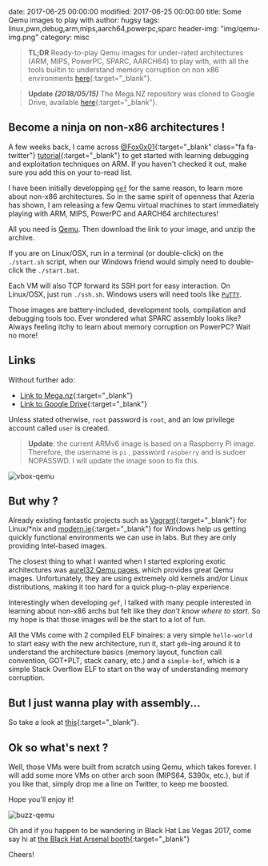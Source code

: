 date: 2017-06-25 00:00:00
modified: 2017-06-25 00:00:00
title: Some Qemu images to play with
author: hugsy
tags: linux,pwn,debug,arm,mips,aarch64,powerpc,sparc
header-img: "img/qemu-img.png"
category: misc

> **TL;DR**
> Ready-to-play Qemu images for under-rated architectures (ARM, MIPS, PowerPC,
> SPARC, AARCH64) to play with, with all the tools builtin to understand memory
> corruption on non x86 environments
> [here](https://mega.nz/#F!oMoVzQaJ!iS73iiQQ3t_6HuE-XpnyaA){:target="_blank"}.

> **Update _(2018/05/15)_**
> The Mega.NZ repository was cloned to Google Drive, available
> [here](https://drive.google.com/drive/folders/107uMlL_DS8yD2TS_0yrHXBDnLOj44a8P?usp=sharing){:target="_blank"}.


## Become a ninja on non-x86 architectures !

A few weeks back, I came across  [@Fox0x01](https://twitter.com/@Fox0x01){:target="_blank" class="fa fa-twitter"} [tutorial](https://azeria-labs.com/writing-arm-assembly-part-1/){:target="_blank"} to get started with learning debugging and exploitation techniques on ARM. If you haven't checked it out, make sure you add this on your to-read list.

I have been initially developping [`gef`](https://github.com/hugsy/gef.git) for the same reason, to learn more about non-x86 architectures. So in the same spirit of openness that Azeria has shown, I am releasing a few Qemu virtual machines to start immediately playing with ARM, MIPS, PowerPC and AARCH64 architectures!

All you need is [Qemu](http://www.qemu.org). Then download the link to your image, and unzip the archive.

If you are on Linux/OSX, run in a terminal (or double-click) on the `./start.sh` script, when our Windows friend would simply need to double-click the `./start.bat`.

Each VM will also TCP forward its SSH port for easy interaction. On Linux/OSX, just run `./ssh.sh`. Windows users will need tools like [`PuTTY`](http://www.putty.org).

Those images are battery-included, development tools, compilation and debugging tools too. Ever wondered what SPARC assembly looks like? Always feeling itchy to learn about memory corruption on PowerPC? Wait no more!


## Links

Without further ado:

  * [Link to Mega.nz](https://mega.nz/#F!oMoVzQaJ!iS73iiQQ3t_6HuE-XpnyaA){:target="_blank"}
  * [Link to Google Drive](https://drive.google.com/drive/folders/107uMlL_DS8yD2TS_0yrHXBDnLOj44a8P?usp=sharing"){:target="_blank"}

Unless stated otherwise, `root` password is `root`, and an low privilege account called `user` is created.

> **Update**: the current ARMv6 image is based on a Raspberry Pi image. Therefore, the username is `pi` , password `raspberry` and is sudoer NOPASSWD. I will update the image soon to fix this.

![vbox-qemu](/assets/images/vbox.png)


## But why ?

Already existing fantastic projects such as [Vagrant](https://atlas.hashicorp.com/boxes/search){:target="_blank"} for Linux/*nix and [modern.ie](https://developer.microsoft.com/en-us/microsoft-edge/tools/vms/){:target="_blank"} for Windows help us getting quickly functional environments we can use in labs. But they are only providing Intel-based images.

The closest thing to what I wanted when I started exploring exotic architectures was [aurel32 Qemu pages](https://people.debian.org/~aurel32/qemu/), which provides great Qemu images. Unfortunately, they are using extremely old kernels and/or Linux distributions, making it too hard for a quick plug-n-play experience.

Interestingly when developing `gef`, I talked with many people interested in learning about non-x86 archs but felt like they _don't know where to start_. So my hope is that those images will be the start to a lot of fun.

All the VMs come with 2 compiled ELF binaires: a very simple `hello-world` to start easy with the new architecture, run it, start `gdb`-ing around it to understand the architecture basics (memory layout, function call convention, GOT+PLT, stack canary, etc.) and a `simple-bof`, which is a simple Stack Overflow ELF to start on the way of understanding memory corruption.


## But I just wanna play with assembly...

So take a look at [this](https://github.com/hugsy/cemu){:target="_blank"}.


## Ok so what's next ?

Well, those VMs were built from scratch using Qemu, which takes forever. I will add some more VMs on other arch soon (MIPS64, S390x, etc.), but if you like that, simply drop me a line on Twitter, to keep me boosted.

Hope you'll enjoy it!

![buzz-qemu](https://i.imgflip.com/1ri3fi.jpg)

Oh and if you happen to be wandering in Black Hat Las Vegas 2017, come say hi at [the Black Hat Arsenal booth](https://www.blackhat.com/us-17/arsenal/schedule/index.html#gdb-enhanced-features-gef-8048){:target="_blank"}

Cheers!
